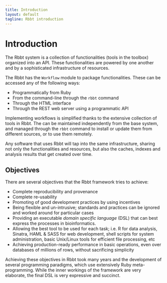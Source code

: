 ```yaml
---
title: Introduction
layout: default
tagline: Rbbt introduction
---
```


# Introduction

The Rbbt system is a collection of functionalities (tools in the toolbox)
organized into an API. These functionalities are powered by one another and
by a sophisticated infrastructure of resources.

The Rbbt has the `Workflow` module to package functionalities. These can be
accessed any of the following ways:

* Programmatically from Ruby
* From the command-line through the `rbbt` command
* Through the HTML interface
* Through the REST web server using a programmatic API

Implementing workflows is simplified thanks to the extensive collection of
tools in Rbbt. The can be maintained independently from the base system, and
managed through the `rbbt` command to install or update them from different
sources, or to use them remotely.

Any software that uses Rbbt will tap into the same infrastructure, sharing not
only the functionalities and resources, but also the caches, indexes and
analysis results that get created over time.

## Objectives

There are several objectives that the Rbbt framework tries to achieve:

* Complete reproducibility and provenance
* Complete re-usability
* Promoting of good development practices by using incentives
* Being flexible and un-intrusive; standards and practices can be ignored and
  worked around for particular cases
* Providing an executable _domain specific language_ (DSL) that can best express the
  processes in bioinformatics.
* Allowing the best tool to be used for each task; i.e. R for data analysis,
  Sinatra, HAML & SASS for web development, shell scripts for system
  administration, basic Unix/Linux tools for efficient file processing, etc
* Achieving production-ready performance in basic operations, even over
  databases of millions of rows, without sacrificing simplicity

Achieving these objectives in Rbbt took many years and the development of
several programming paradigms, which use extensively Ruby meta-programming.
While the inner workings of the framework are very elaborate, the
final DSL is very expressive and succinct.


